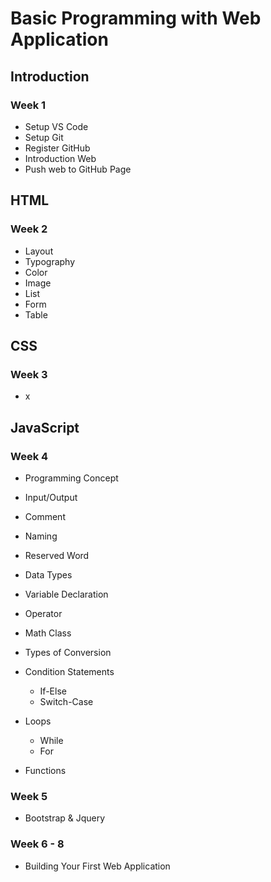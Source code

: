 # Basic Programming with Web Application

## Introduction

### Week 1

- Setup VS Code
- Setup Git
- Register GitHub
- Introduction Web
- Push web to GitHub Page

## HTML

### Week 2

- Layout
- Typography
- Color
- Image
- List
- Form
- Table

## CSS

### Week 3

- x

## JavaScript

### Week 4

- Programming Concept

- Input/Output
- Comment
- Naming
- Reserved Word
- Data Types
- Variable Declaration
- Operator
- Math Class
- Types of Conversion

- Condition Statements
  - If-Else
  - Switch-Case

- Loops
  - While
  - For

- Functions

### Week 5

- Bootstrap & Jquery

### Week 6 - 8

- Building Your First Web Application
